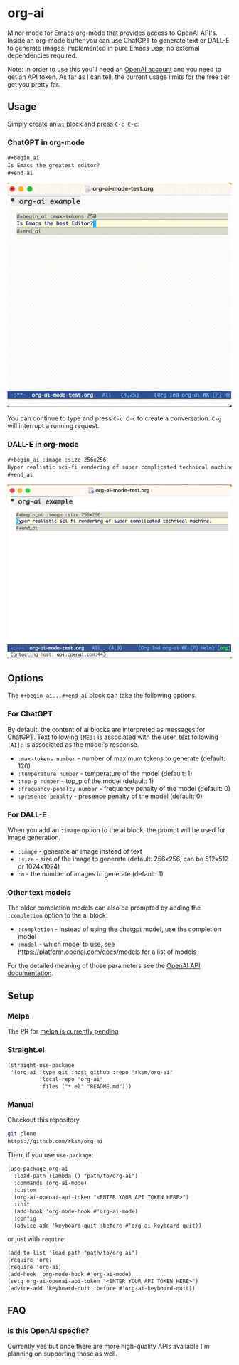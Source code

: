 # org-ai

Minor mode for Emacs org-mode that provides access to OpenAI API's. Inside an org-mode buffer you can use ChatGPT to generate text or DALL-E to generate images. Implemented in pure Emacs Lisp, no external dependencies required.

Note: In order to use this you'll need an [OpenAI account](https://platform.openai.com/)
and you need to get an API token. As far as I can tell, the current usage limits
for the free tier get you pretty far.

## Usage

Simply create an `ai` block and press `C-c C-c`:

### ChatGPT in org-mode

```org
#+begin_ai
Is Emacs the greatest editor?
#+end_ai
```

![chat-gpt in org-mode](doc/org-ai-demo-1.gif)

You can continue to type and press `C-c C-c` to create a conversation. `C-g` will interrupt a running request.


### DALL-E in org-mode

```org
#+begin_ai :image :size 256x256
Hyper realistic sci-fi rendering of super complicated technical machine.
#+end_ai
```

![dall-e in org-mode](doc/org-ai-demo-2.gif)

## Options

The `#+begin_ai...#+end_ai` block can take the following options.

### For ChatGPT
By default, the content of ai blocks are interpreted as messages for ChatGPT. Text following `[ME]:` is associated with the user, text following `[AI]:` is associated as the model's response.

- `:max-tokens number` - number of maximum tokens to generate (default: 120)
- `:temperature number` - temperature of the model (default: 1)
- `:top-p number` - top_p of the model (default: 1)
- `:frequency-penalty number` - frequency penalty of the model (default: 0)
- `:presence-penalty` - presence penalty of the model (default: 0)

### For DALL-E

When you add an `:image` option to the ai block, the prompt will be used for image generation.

- `:image` - generate an image instead of text
- `:size` - size of the image to generate (default: 256x256, can be 512x512 or 1024x1024)
- `:n` - the number of images to generate (default: 1)

### Other text models

The older completion models can also be prompted by adding the `:completion` option to the ai block.

- `:completion` - instead of using the chatgpt model, use the completion model
- `:model` - which model to use, see https://platform.openai.com/docs/models for a list of models

For the detailed meaning of those parameters see the [OpenAI API documentation](https://platform.openai.com/docs/api-reference/chat).

## Setup

### Melpa

The PR for [melpa is currently pending](https://github.com/melpa/melpa/pull/8429)

### Straight.el

```elisp
(straight-use-package
 '(org-ai :type git :host github :repo "rksm/org-ai"
          :local-repo "org-ai"
          :files ("*.el" "README.md")))
```

### Manual

Checkout this repository.

```sh
git clone
https://github.com/rksm/org-ai
```

Then, if you use `use-package`:

```elisp
(use-package org-ai
  :load-path (lambda () "path/to/org-ai")
  :commands (org-ai-mode)
  :custom
  (org-ai-openai-api-token "<ENTER YOUR API TOKEN HERE>")
  :init
  (add-hook 'org-mode-hook #'org-ai-mode)
  :config
  (advice-add 'keyboard-quit :before #'org-ai-keyboard-quit))
```

or just with `require`:

```elisp
(add-to-list 'load-path "path/to/org-ai")
(require 'org)
(require 'org-ai)
(add-hook 'org-mode-hook #'org-ai-mode)
(setq org-ai-openai-api-token "<ENTER YOUR API TOKEN HERE>")
(advice-add 'keyboard-quit :before #'org-ai-keyboard-quit))
```

## FAQ

### Is this OpenAI specfic?

Currently yes but once there are more high-quality APIs available I'm planning on supporting those as well.

